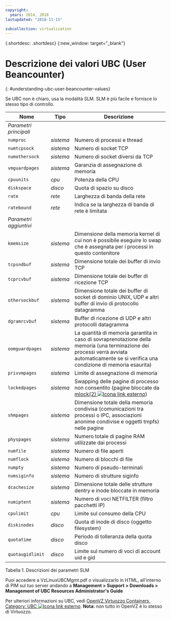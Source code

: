 ```yaml
---
copyright:
  years: 2014, 2018
lastupdated: "2018-11-15"

subcollection: virtualization
---
```


{:shortdesc: .shortdesc}
{:new_window: target="_blank"}

# Descrizione dei valori UBC (User Beancounter)
{: #understanding-ubc-user-beancounter-values}

Se UBC non è chiaro, usa la modalità SLM. SLM è più facile e fornisce lo stesso tipo di controllo.

|Nome|Tipo|Descrizione|
|---|---|---|
|*Parametri principali*|||
|`numproc`|*sistema*|Numero di processi e thread|
|`numtcpsock`|*sistema*|Numero di socket TCP|
|`numothersock`|*sistema*|Numero di socket diversi da TCP|
|`vmguardpages`|*sistema*|Garanzia di assegnazione di memoria|
|`cpuunits`|*cpu*|Potenza della CPU|
|`diskspace`|*disco*|Quota di spazio su disco|
|`rate`|*rete*|Larghezza di banda della rete|
|`ratebound`|*rete*|Indica se la larghezza di banda di rete è limitata|
|*Parametri aggiuntivi*|||
|`kmemsize`|*sistema*|Dimensione della memoria kernel di cui non è possibile eseguire lo swap che è assegnata per i processi in questo contenitore|
|`tcpsndbuf`|*sistema*|Dimensione totale dei buffer di invio TCP|
|`tcprcvbuf`|*sistema*|Dimensione totale dei buffer di ricezione TCP|
|`othersockbuf`|*sistema*|Dimensione totale dei buffer di socket di dominio UNIX, UDP e altri buffer di invio di protocollo datagramma|
|`dgramrcvbuf`|*sistema*|Buffer di ricezione di UDP e altri protocolli datagramma|
|`oomguardpages`|*sistema*|La quantità di memoria garantita in caso di sovraprenotazione della memoria (una terminazione dei processi verrà avviata automaticamente se si verifica una condizione di memoria esaurita)|
|`privvmpages`|*sistema*|Limite di assegnazione di memoria|
|`lockedpages`|*sistema*|Swapping delle pagine di processo non consentito (pagine bloccate da [mlock(2) ![Icona link esterno](../../icons/launch-glyph.svg "Icona link esterno")](http://linux.die.net/man/2/mlock))|
|`shmpages`|*sistema*|Dimensione totale della memoria condivisa (comunicazioni tra processi o IPC, associazioni anonime condivise e oggetti tmpfs) nelle pagine|
|`physpages`|*sistema*|Numero totale di pagine RAM utilizzate dai processi|
|`numfile`|*sistema*|Numero di file aperti|
|`numflock`|*sistema*|Numero di blocchi di file|
|`numpty`|*sistema*|Numero di pseudo-terminali|
|`numsiginfo`|*sistema*|Numero di strutture siginfo|
|`dcachesize`|*sistema*|Dimensione totale delle strutture dentry e inode bloccate in memoria|
|`numiptent`|*sistema*|Numero di voci NETFILTER (filtro pacchetti IP)|
|`cpulimit`|*cpu*|Limite sul consumo della CPU|
|`diskinodes`|*disco*|Quota di inode di disco (oggetto filesystem)|
|`quotatime`|*disco*|Periodo di tolleranza della quota disco|
|`quotaugidlimit`|*disco*|Limite sul numero di voci di account uid e gid|
<caption>Tabella 1. Descrizioni dei parametri SLM</caption>

Puoi accedere a VzLinuxUBCMgmt.pdf o visualizzarlo in HTML, all'interno di PIM sul tuo server andando a **Management > Support > Downloads > Management of UBC Resources Administrator's Guide**

Per ulteriori informazioni su UBC, vedi [OpenVZ Virtuozzo Containers, Category: UBC ![Icona link esterno](../../icons/launch-glyph.svg "Icona link esterno")](http://wiki.openvz.org/Category:UBC).
**Nota:** non tutto in OpenVZ è lo stesso di Virtuozzo.
